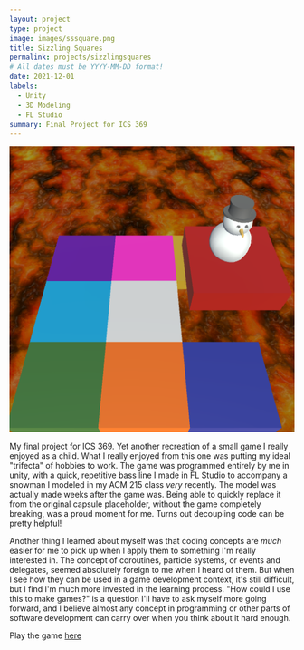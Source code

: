 ```yaml
---
layout: project
type: project
image: images/sssquare.png
title: Sizzling Squares
permalink: projects/sizzlingsquares
# All dates must be YYYY-MM-DD format!
date: 2021-12-01
labels:
  - Unity
  - 3D Modeling
  - FL Studio
summary: Final Project for ICS 369
---
```


<img class="ui medium right floated rounded image" src="../images/sssquare.png">

My final project for ICS 369. Yet another recreation of a small game I really enjoyed as a child. What I really enjoyed from this one was putting my ideal "trifecta" of hobbies to work. The game was programmed entirely by me in unity, with a quick, repetitive bass line I made in FL Studio to accompany a snowman I modeled in my ACM 215 class *very* recently. The model was actually made weeks after the game was. Being able to quickly replace it from the original capsule placeholder, without the game completely breaking, was a proud moment for me. Turns out decoupling code can be pretty helpful!
 
Another thing I learned about myself was that coding concepts are *much* easier for me to pick up when I apply them to something I'm really interested in. The concept of coroutines, particle systems, or events and delegates, seemed absolutely foreign to me when I heard of them. But when I see how they can be used in a game development context, it's still difficult, but I find I'm much more invested in the learning process. "How could I use this to make games?" is a question I'll have to ask myself more going forward, and I believe almost any concept in programming or other parts of software development can carry over when you think about it hard enough. 

Play the game <a href="https://play.unity.com/mg/other/sizzling-squares">here</a>



